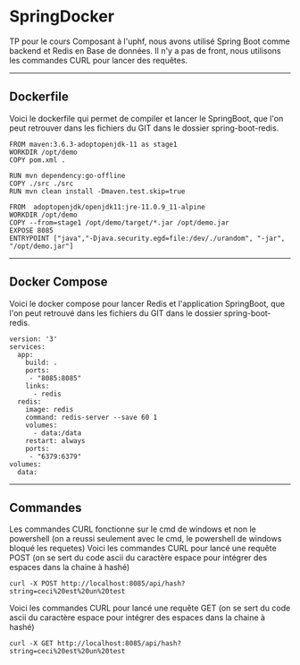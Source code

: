 # SpringDocker
TP pour le cours Composant à l'uphf, nous avons utilisé Spring Boot comme backend et Redis en Base de données. 
Il n'y a pas de front, nous utilisons les commandes CURL pour lancer des requêtes.

-----------------

## Dockerfile

Voici le dockerfile qui permet de compiler et lancer le SpringBoot, que l'on peut retrouver dans les fichiers du GIT dans le dossier spring-boot-redis.

```
FROM maven:3.6.3-adoptopenjdk-11 as stage1
WORKDIR /opt/demo
COPY pom.xml .

RUN mvn dependency:go-offline
COPY ./src ./src
RUN mvn clean install -Dmaven.test.skip=true

FROM  adoptopenjdk/openjdk11:jre-11.0.9_11-alpine
WORKDIR /opt/demo
COPY --from=stage1 /opt/demo/target/*.jar /opt/demo.jar
EXPOSE 8085
ENTRYPOINT ["java","-Djava.security.egd=file:/dev/./urandom", "-jar", "/opt/demo.jar"]
```

-----------------

## Docker Compose

Voici le docker compose pour lancer Redis et l'application SpringBoot, que l'on peut retrouvé dans les fichiers du GIT dans le dossier spring-boot-redis.

```
version: '3'
services:
  app:
    build: .
    ports:
     - "8085:8085"
    links:
      - redis
  redis:
    image: redis
    command: redis-server --save 60 1
    volumes:
      - data:/data
    restart: always
    ports:
     - "6379:6379"
volumes:
  data:
```
  
-----------------

## Commandes

Les commandes CURL fonctionne sur le cmd de windows et non le powershell (on a reussi seulement avec le cmd, le powershell de windows bloqué les requetes)
Voici les commandes CURL pour lancé une requête POST (on se sert du code ascii du caractère espace pour intégrer des espaces dans la chaine à hashé)

`curl -X POST http://localhost:8085/api/hash?string=ceci%20est%20un%20test`

Voici les commandes CURL pour lancé une requête GET (on se sert du code ascii du caractère espace pour intégrer des espaces dans la chaine à hashé)

`curl -X GET http://localhost:8085/api/hash?string=ceci%20est%20un%20test`

